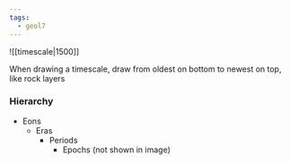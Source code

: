```yaml
---
tags:
  - geol7
---
```


![[timescale|1500]]

When drawing a timescale, draw from oldest on bottom to newest on top, like rock layers

### Hierarchy

* Eons
	* Eras
		* Periods
			* Epochs (not shown in image)

